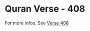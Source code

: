 # Quran Verse - 408 

For more infos, See [Verse 408](https://www.quranbookk.com/quran/search?q=408)
